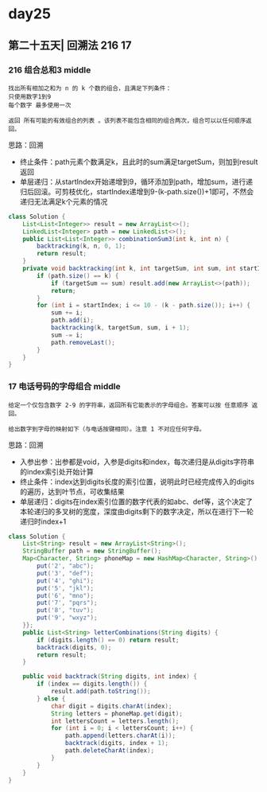 # day25

## 第二十五天| 回溯法 216 17

### 216 组合总和3 middle
```
找出所有相加之和为 n 的 k 个数的组合，且满足下列条件：
只使用数字1到9
每个数字 最多使用一次 

返回 所有可能的有效组合的列表 。该列表不能包含相同的组合两次，组合可以以任何顺序返回。
```
思路：回溯
- 终止条件：path元素个数满足k，且此时的sum满足targetSum，则加到result返回
- 单层递归：从startIndex开始递增到9，循环添加到path，增加sum，进行递归后回滚。可剪枝优化，startIndex递增到9-(k-path.size())+1即可，不然会递归无法满足k个元素的情况
```java
class Solution {
    List<List<Integer>> result = new ArrayList<>();
    LinkedList<Integer> path = new LinkedList<>();
    public List<List<Integer>> combinationSum3(int k, int n) {
        backtracking(k, n, 0, 1);
        return result;
    }
    private void backtracking(int k, int targetSum, int sum, int startIndex) {
        if (path.size() == k) {
            if (targetSum == sum) result.add(new ArrayList<>(path));
            return;
        }
        for (int i = startIndex; i <= 10 - (k - path.size()); i++) {
            sum += i;
            path.add(i);
            backtracking(k, targetSum, sum, i + 1);
            sum -= i;
            path.removeLast();
        }
    }
}
```

### 17 电话号码的字母组合 middle
```
给定一个仅包含数字 2-9 的字符串，返回所有它能表示的字母组合。答案可以按 任意顺序 返回。

给出数字到字母的映射如下（与电话按键相同）。注意 1 不对应任何字母。
```
思路：回溯
- 入参出参：出参都是void，入参是digits和index，每次递归是从digits字符串的index索引处开始计算
- 终止条件：index达到digits长度的索引位置，说明此时已经完成传入的digits的遍历，达到叶节点，可收集结果
- 单层递归：digits在index索引位置的数字代表的如abc、def等，这个决定了本轮递归的多叉树的宽度，深度由digits剩下的数字决定，所以在进行下一轮递归时index+1
```java
class Solution {
    List<String> result = new ArrayList<String>();
    StringBuffer path = new StringBuffer();
    Map<Character, String> phoneMap = new HashMap<Character, String>() {{
        put('2', "abc");
        put('3', "def");
        put('4', "ghi");
        put('5', "jkl");
        put('6', "mno");
        put('7', "pqrs");
        put('8', "tuv");
        put('9', "wxyz");
    }};
    public List<String> letterCombinations(String digits) {
        if (digits.length() == 0) return result;
        backtrack(digits, 0);
        return result;
    }

    public void backtrack(String digits, int index) {
        if (index == digits.length()) {
            result.add(path.toString());
        } else {
            char digit = digits.charAt(index);
            String letters = phoneMap.get(digit);
            int lettersCount = letters.length();
            for (int i = 0; i < lettersCount; i++) {
                path.append(letters.charAt(i));
                backtrack(digits, index + 1);
                path.deleteCharAt(index);
            }
        }
    }
}
```